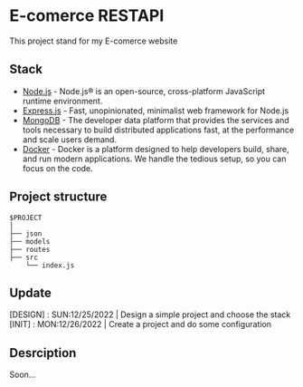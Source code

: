 # E-comerce RESTAPI
This project stand for my E-comerce website

## Stack
- [Node.js](https://nodejs.org/en/) - Node.js® is an open-source, cross-platform JavaScript runtime environment.
- [Express.js](https://expressjs.com/) - Fast, unopinionated, minimalist web framework for Node.js
- [MongoDB](https://www.mongodb.com/) - The developer data platform that provides the services and tools necessary to build distributed applications fast, at the performance and scale users demand.
- [Docker](https://www.docker.com/) - Docker is a platform designed to help developers build, share, and run modern applications. We handle the tedious setup, so you can focus on the code.

## Project structure

```
$PROJECT
│
├── json
├── models
├── routes
├── src
    └── index.js
```


## Update
[DESIGN] : SUN:12/25/2022 | Design a simple project and choose the stack <br>
[INIT]   : MON:12/26/2022 | Create a project and do some configuration

## Desrciption
Soon...